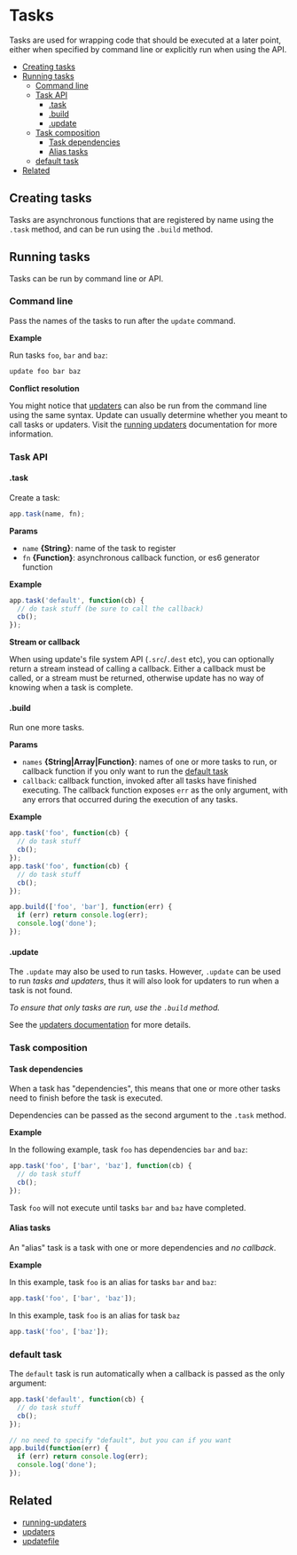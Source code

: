 # Tasks

Tasks are used for wrapping code that should be executed at a later point, either when specified by command line or explicitly run when using the API.

- [Creating tasks](#creating-tasks)
- [Running tasks](#running-tasks)
  * [Command line](#command-line)
  * [Task API](#task-api)
    + [.task](#task)
    + [.build](#build)
    + [.update](#update)
  * [Task composition](#task-composition)
    + [Task dependencies](#task-dependencies)
    + [Alias tasks](#alias-tasks)
  * [default task](#default-task)
- [Related](#related)

## Creating tasks

Tasks are asynchronous functions that are registered by name using the `.task` method, and can be run using the `.build` method.

## Running tasks

Tasks can be run by command line or API.

### Command line

Pass the names of the tasks to run after the `update` command.

**Example**

Run tasks `foo`, `bar` and `baz`:

```sh
update foo bar baz
```

**Conflict resolution**

You might notice that [updaters](updaters.md) can also be run from the command line using the same syntax. Update can usually determine whether you meant to call tasks or updaters. Visit the [running updaters](updaters.md#running-updaters) documentation for more information.

### Task API

#### .task

Create a task:

```js
app.task(name, fn);
```

**Params**

* `name` **{String}**: name of the task to register
* `fn` **{Function}**: asynchronous callback function, or es6 generator function

**Example**

```js
app.task('default', function(cb) {
  // do task stuff (be sure to call the callback)
  cb();
});
```

**Stream or callback**

When using update's file system API (`.src`/`.dest` etc), you can optionally return a stream instead of calling a callback. Either a callback must be called, or a stream must be returned, otherwise update has no way of knowing when a task is complete.

#### .build

Run one more tasks.

**Params**

* `names` **{String|Array|Function}**: names of one or more tasks to run, or callback function if you only want to run the [default task](#default-task)
* `callback`: callback function, invoked after all tasks have finished executing. The callback function exposes `err` as the only argument, with any errors that occurred during the execution of any tasks.

**Example**

```js
app.task('foo', function(cb) {
  // do task stuff
  cb();
});
app.task('foo', function(cb) {
  // do task stuff
  cb();
});

app.build(['foo', 'bar'], function(err) {
  if (err) return console.log(err);
  console.log('done');
});
```

#### .update

The `.update` may also be used to run tasks. However, `.update` can be used to run _tasks and updaters_, thus it will also look for updaters to run when a task is not found.

_To ensure that only tasks are run, use the `.build` method._

See the [updaters documentation](#updaters) for more details.

### Task composition

#### Task dependencies

When a task has "dependencies", this means that one or more other tasks need to finish before the task is executed.

Dependencies can be passed as the second argument to the `.task` method.

**Example**

In the following example, task `foo` has dependencies `bar` and `baz`:

```js
app.task('foo', ['bar', 'baz'], function(cb) {
  // do task stuff
  cb();
});
```

Task `foo` will not execute until tasks `bar` and `baz` have completed.

#### Alias tasks

An "alias" task is a task with one or more dependencies and _no callback_.

**Example**

In this example, task `foo` is an alias for tasks `bar` and `baz`:

```js
app.task('foo', ['bar', 'baz']);
```

In this example, task `foo` is an alias for task `baz`

```js
app.task('foo', ['baz']);
```

### default task

The `default` task is run automatically when a callback is passed as the only argument:

```js
app.task('default', function(cb) {
  // do task stuff
  cb();
});

// no need to specify "default", but you can if you want
app.build(function(err) {
  if (err) return console.log(err);
  console.log('done');
});
```

## Related

* [running-updaters](running-updaters.md)
* [updaters](updaters.md)
* [updatefile](updatefile.md)